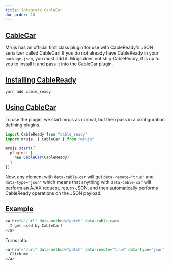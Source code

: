 ```yaml
---
title: Integrate CableCar
doc_order: 10
---
```


## [CableCar](#cablecar)

Mrujs has an official first class plugin for use with CableReady's JSON
serializer called CableCar! If you do not already have CableReady in
your `package.json`, you must add it. Mrujs does not ship CableReady, it
is up to you to install it and pass it into the CableCar plugin.

## [Installing CableReady](#installing-cableready)

```base
yarn add cable_ready
```

## [Using CableCar](#using-cablecar)

To use the plugin, we start mrujs as
normal, but then pass in a configuration defining plugins.

```js
import CableReady from "cable_ready"
import mrujs, { CableCar } from "mrujs"

mrujs.start({
  plugins: [
    new CableCar(CableReady)
  ]
})
```

Now, any element with `data-cable-car` will get `data-remote="true"` and
`data-type="json"` which means that anything with `data-cable-car` will
perform an AJAX request, return JSON, and then automatically performs
CableReady operations on the JSON payload.

## [Example](#example)

```html
<a href="/url" data-method="patch" data-cable-car>
  I get used by CableCar!
</a>
```

Turns into:

```html
<a href="/url" data-method="patch" data-remote="true" data-type="json" data-cable-car="">
  Click me
</a>
```

